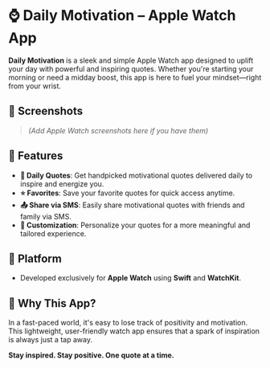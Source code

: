 # ⌚️ Daily Motivation – Apple Watch App

**Daily Motivation** is a sleek and simple Apple Watch app designed to uplift your day with powerful and inspiring quotes. Whether you're starting your morning or need a midday boost, this app is here to fuel your mindset—right from your wrist.


## 📸 Screenshots

> *(Add Apple Watch screenshots here if you have them)*


## 🌟 Features

- **📅 Daily Quotes**: Get handpicked motivational quotes delivered daily to inspire and energize you.
- **⭐️ Favorites**: Save your favorite quotes for quick access anytime.
- **📤 Share via SMS**: Easily share motivational quotes with friends and family via SMS.
- **🎨 Customization**: Personalize your quotes for a more meaningful and tailored experience.

## 📱 Platform

- Developed exclusively for **Apple Watch** using **Swift** and **WatchKit**.

## 🚀 Why This App?

In a fast-paced world, it's easy to lose track of positivity and motivation. This lightweight, user-friendly watch app ensures that a spark of inspiration is always just a tap away.

**Stay inspired. Stay positive. One quote at a time.**
